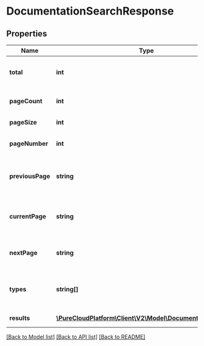 # DocumentationSearchResponse

## Properties
Name | Type | Description | Notes
------------ | ------------- | ------------- | -------------
**total** | **int** | The total number of results found | 
**pageCount** | **int** | The total number of pages | 
**pageSize** | **int** | The current page size | 
**pageNumber** | **int** | The current page number | 
**previousPage** | **string** | Q64 value for the previous page of results | [optional] 
**currentPage** | **string** | Q64 value for the current page of results | [optional] 
**nextPage** | **string** | Q64 value for the next page of results | [optional] 
**types** | **string[]** | Resource types the search was performed against | 
**results** | [**\PureCloudPlatform\Client\V2\Model\DocumentationResult[]**](DocumentationResult.md) | Search results | 

[[Back to Model list]](../README.md#documentation-for-models) [[Back to API list]](../README.md#documentation-for-api-endpoints) [[Back to README]](../README.md)


